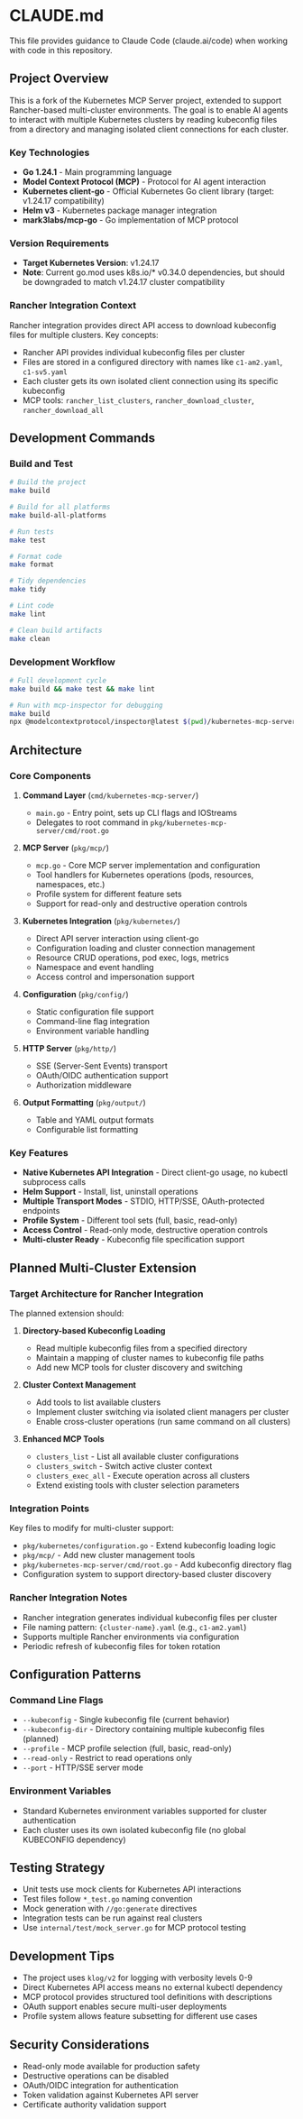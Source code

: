 # CLAUDE.md

This file provides guidance to Claude Code (claude.ai/code) when working with code in this repository.

## Project Overview

This is a fork of the Kubernetes MCP Server project, extended to support Rancher-based multi-cluster environments. The goal is to enable AI agents to interact with multiple Kubernetes clusters by reading kubeconfig files from a directory and managing isolated client connections for each cluster.

### Key Technologies
- **Go 1.24.1** - Main programming language
- **Model Context Protocol (MCP)** - Protocol for AI agent interaction
- **Kubernetes client-go** - Official Kubernetes Go client library (target: v1.24.17 compatibility)
- **Helm v3** - Kubernetes package manager integration
- **mark3labs/mcp-go** - Go implementation of MCP protocol

### Version Requirements
- **Target Kubernetes Version**: v1.24.17
- **Note**: Current go.mod uses k8s.io/* v0.34.0 dependencies, but should be downgraded to match v1.24.17 cluster compatibility

### Rancher Integration Context
Rancher integration provides direct API access to download kubeconfig files for multiple clusters. Key concepts:
- Rancher API provides individual kubeconfig files per cluster
- Files are stored in a configured directory with names like `c1-am2.yaml`, `c1-sv5.yaml`
- Each cluster gets its own isolated client connection using its specific kubeconfig
- MCP tools: `rancher_list_clusters`, `rancher_download_cluster`, `rancher_download_all`

## Development Commands

### Build and Test
```bash
# Build the project
make build

# Build for all platforms
make build-all-platforms

# Run tests
make test

# Format code
make format

# Tidy dependencies
make tidy

# Lint code
make lint

# Clean build artifacts
make clean
```

### Development Workflow
```bash
# Full development cycle
make build && make test && make lint

# Run with mcp-inspector for debugging
make build
npx @modelcontextprotocol/inspector@latest $(pwd)/kubernetes-mcp-server
```

## Architecture

### Core Components

1. **Command Layer** (`cmd/kubernetes-mcp-server/`)
   - `main.go` - Entry point, sets up CLI flags and IOStreams
   - Delegates to root command in `pkg/kubernetes-mcp-server/cmd/root.go`

2. **MCP Server** (`pkg/mcp/`)
   - `mcp.go` - Core MCP server implementation and configuration
   - Tool handlers for Kubernetes operations (pods, resources, namespaces, etc.)
   - Profile system for different feature sets
   - Support for read-only and destructive operation controls

3. **Kubernetes Integration** (`pkg/kubernetes/`)
   - Direct API server interaction using client-go
   - Configuration loading and cluster connection management
   - Resource CRUD operations, pod exec, logs, metrics
   - Namespace and event handling
   - Access control and impersonation support

4. **Configuration** (`pkg/config/`)
   - Static configuration file support
   - Command-line flag integration
   - Environment variable handling

5. **HTTP Server** (`pkg/http/`)
   - SSE (Server-Sent Events) transport
   - OAuth/OIDC authentication support
   - Authorization middleware

6. **Output Formatting** (`pkg/output/`)
   - Table and YAML output formats
   - Configurable list formatting

### Key Features
- **Native Kubernetes API Integration** - Direct client-go usage, no kubectl subprocess calls
- **Helm Support** - Install, list, uninstall operations
- **Multiple Transport Modes** - STDIO, HTTP/SSE, OAuth-protected endpoints
- **Profile System** - Different tool sets (full, basic, read-only)
- **Access Control** - Read-only mode, destructive operation controls
- **Multi-cluster Ready** - Kubeconfig file specification support

## Planned Multi-Cluster Extension

### Target Architecture for Rancher Integration

The planned extension should:

1. **Directory-based Kubeconfig Loading**
   - Read multiple kubeconfig files from a specified directory
   - Maintain a mapping of cluster names to kubeconfig file paths
   - Add new MCP tools for cluster discovery and switching

2. **Cluster Context Management**
   - Add tools to list available clusters
   - Implement cluster switching via isolated client managers per cluster
   - Enable cross-cluster operations (run same command on all clusters)

3. **Enhanced MCP Tools**
   - `clusters_list` - List all available cluster configurations
   - `clusters_switch` - Switch active cluster context
   - `clusters_exec_all` - Execute operation across all clusters
   - Extend existing tools with cluster selection parameters

### Integration Points

Key files to modify for multi-cluster support:
- `pkg/kubernetes/configuration.go` - Extend kubeconfig loading logic
- `pkg/mcp/` - Add new cluster management tools
- `pkg/kubernetes-mcp-server/cmd/root.go` - Add kubeconfig directory flag
- Configuration system to support directory-based cluster discovery

### Rancher Integration Notes
- Rancher integration generates individual kubeconfig files per cluster
- File naming pattern: `{cluster-name}.yaml` (e.g., `c1-am2.yaml`)
- Supports multiple Rancher environments via configuration
- Periodic refresh of kubeconfig files for token rotation

## Configuration Patterns

### Command Line Flags
- `--kubeconfig` - Single kubeconfig file (current behavior)
- `--kubeconfig-dir` - Directory containing multiple kubeconfig files (planned)
- `--profile` - MCP profile selection (full, basic, read-only)
- `--read-only` - Restrict to read operations only
- `--port` - HTTP/SSE server mode

### Environment Variables
- Standard Kubernetes environment variables supported for cluster authentication
- Each cluster uses its own isolated kubeconfig file (no global KUBECONFIG dependency)

## Testing Strategy

- Unit tests use mock clients for Kubernetes API interactions
- Test files follow `*_test.go` naming convention
- Mock generation with `//go:generate` directives
- Integration tests can be run against real clusters
- Use `internal/test/mock_server.go` for MCP protocol testing

## Development Tips

- The project uses `klog/v2` for logging with verbosity levels 0-9
- Direct Kubernetes API access means no external kubectl dependency
- MCP protocol provides structured tool definitions with descriptions
- OAuth support enables secure multi-user deployments
- Profile system allows feature subsetting for different use cases

## Security Considerations

- Read-only mode available for production safety
- Destructive operations can be disabled
- OAuth/OIDC integration for authentication
- Token validation against Kubernetes API server
- Certificate authority validation support